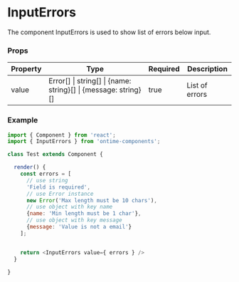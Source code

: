 <h1>InputErrors</h1>

The component InputErrors is used to show list of errors below input.

<h3>Props</h3>

| Property  | Type                                                           | Required | Description    |
| --------- | -------------------------------------------------------------- | -------- | -------------- |
| value     | Error[] \| string[] \| {name: string}[] \| {message: string}[] | true     | List of errors |

<h3>Example</h3>

```javascript
import { Component } from 'react';
import { InputErrors } from 'ontime-components';

class Test extends Component {

  render() {
    const errors = [
      // use string
      'Field is required',
      // use Error instance 
      new Error('Max length must be 10 chars'),
      // use object with key name
      {name: 'Min length must be 1 char'},
      // use object with key message
      {message: 'Value is not a email'}
    ];


    return <InputErrors value={ errors } />
  }

}
```
